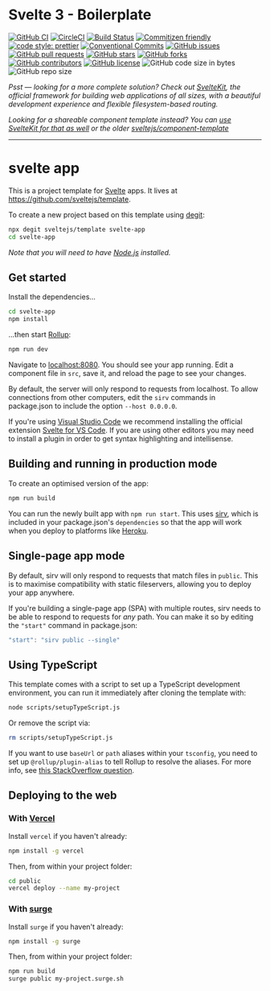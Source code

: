 # Svelte 3 - Boilerplate

[![GitHub CI](https://github.com/smarlhens/svelte3-boilerplate/workflows/CI/badge.svg)](https://github.com/smarlhens/svelte3-boilerplate/actions?query=workflow%3ACI)
[![CircleCI](https://circleci.com/gh/smarlhens/svelte3-boilerplate.svg?style=svg)](https://circleci.com/gh/smarlhens/svelte3-boilerplate)
[![Build Status](https://travis-ci.com/smarlhens/svelte3-boilerplate.svg?branch=master)](https://travis-ci.com/smarlhens/svelte3-boilerplate)
[![Commitizen friendly](https://img.shields.io/badge/commitizen-friendly-brightgreen.svg)](http://commitizen.github.io/cz-cli/)
[![code style: prettier](https://img.shields.io/badge/code_style-prettier-ff69b4.svg)](https://github.com/prettier/prettier)
[![Conventional Commits](https://img.shields.io/badge/Conventional%20Commits-1.0.0-yellow.svg)](https://conventionalcommits.org)
[![GitHub issues](https://img.shields.io/github/issues/smarlhens/svelte3-boilerplate)](https://github.com/smarlhens/svelte3-boilerplate/issues)
[![GitHub pull requests](https://img.shields.io/github/issues-pr/smarlhens/svelte3-boilerplate)](https://github.com/smarlhens/svelte3-boilerplate/pulls)
[![GitHub stars](https://img.shields.io/github/stars/smarlhens/svelte3-boilerplate)](https://github.com/smarlhens/svelte3-boilerplate/stargazers)
[![GitHub forks](https://img.shields.io/github/forks/smarlhens/svelte3-boilerplate)](https://github.com/smarlhens/svelte3-boilerplate/network)
[![GitHub contributors](https://img.shields.io/github/contributors/smarlhens/svelte3-boilerplate)](https://github.com/smarlhens/svelte3-boilerplate/graphs/contributors)
[![GitHub license](https://img.shields.io/github/license/smarlhens/svelte3-boilerplate)](https://github.com/smarlhens/svelte3-boilerplate)
![GitHub code size in bytes](https://img.shields.io/github/languages/code-size/smarlhens/svelte3-boilerplate)
![GitHub repo size](https://img.shields.io/github/repo-size/smarlhens/svelte3-boilerplate)

_Psst — looking for a more complete solution? Check out [SvelteKit](https://kit.svelte.dev), the official framework for building web applications of all sizes, with a beautiful development experience and flexible filesystem-based routing._

_Looking for a shareable component template instead? You can [use SvelteKit for that as well](https://kit.svelte.dev/docs#packaging) or the older [sveltejs/component-template](https://github.com/sveltejs/component-template)_

---

# svelte app

This is a project template for [Svelte](https://svelte.dev) apps. It lives at https://github.com/sveltejs/template.

To create a new project based on this template using [degit](https://github.com/Rich-Harris/degit):

```bash
npx degit sveltejs/template svelte-app
cd svelte-app
```

_Note that you will need to have [Node.js](https://nodejs.org) installed._

## Get started

Install the dependencies...

```bash
cd svelte-app
npm install
```

...then start [Rollup](https://rollupjs.org):

```bash
npm run dev
```

Navigate to [localhost:8080](http://localhost:8080). You should see your app running. Edit a component file in `src`, save it, and reload the page to see your changes.

By default, the server will only respond to requests from localhost. To allow connections from other computers, edit the `sirv` commands in package.json to include the option `--host 0.0.0.0`.

If you're using [Visual Studio Code](https://code.visualstudio.com/) we recommend installing the official extension [Svelte for VS Code](https://marketplace.visualstudio.com/items?itemName=svelte.svelte-vscode). If you are using other editors you may need to install a plugin in order to get syntax highlighting and intellisense.

## Building and running in production mode

To create an optimised version of the app:

```bash
npm run build
```

You can run the newly built app with `npm run start`. This uses [sirv](https://github.com/lukeed/sirv), which is included in your package.json's `dependencies` so that the app will work when you deploy to platforms like [Heroku](https://heroku.com).

## Single-page app mode

By default, sirv will only respond to requests that match files in `public`. This is to maximise compatibility with static fileservers, allowing you to deploy your app anywhere.

If you're building a single-page app (SPA) with multiple routes, sirv needs to be able to respond to requests for _any_ path. You can make it so by editing the `"start"` command in package.json:

```js
"start": "sirv public --single"
```

## Using TypeScript

This template comes with a script to set up a TypeScript development environment, you can run it immediately after cloning the template with:

```bash
node scripts/setupTypeScript.js
```

Or remove the script via:

```bash
rm scripts/setupTypeScript.js
```

If you want to use `baseUrl` or `path` aliases within your `tsconfig`, you need to set up `@rollup/plugin-alias` to tell Rollup to resolve the aliases. For more info, see [this StackOverflow question](https://stackoverflow.com/questions/63427935/setup-tsconfig-path-in-svelte).

## Deploying to the web

### With [Vercel](https://vercel.com)

Install `vercel` if you haven't already:

```bash
npm install -g vercel
```

Then, from within your project folder:

```bash
cd public
vercel deploy --name my-project
```

### With [surge](https://surge.sh/)

Install `surge` if you haven't already:

```bash
npm install -g surge
```

Then, from within your project folder:

```bash
npm run build
surge public my-project.surge.sh
```
